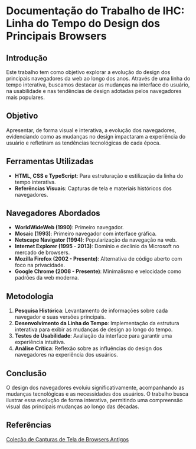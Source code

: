 # Documentação do Trabalho de IHC: Linha do Tempo do Design dos Principais Browsers

## Introdução
Este trabalho tem como objetivo explorar a evolução do design dos principais navegadores da web ao longo dos anos. Através de uma linha do tempo interativa, buscamos destacar as mudanças na interface do usuário, na usabilidade e nas tendências de design adotadas pelos navegadores mais populares.

## Objetivo
Apresentar, de forma visual e interativa, a evolução dos navegadores, evidenciando como as mudanças no design impactaram a experiência do usuário e refletiram as tendências tecnológicas de cada época.

## Ferramentas Utilizadas
- **HTML, CSS e TypeScript**: Para estruturação e estilização da linha do tempo interativa.
- **Referências Visuais**: Capturas de tela e materiais históricos dos navegadores.

## Navegadores Abordados
- **WorldWideWeb (1990)**: Primeiro navegador.
- **Mosaic (1993)**: Primeiro navegador com interface gráfica.
- **Netscape Navigator (1994)**: Popularização da navegação na web.
- **Internet Explorer (1995 - 2013)**: Domínio e declínio da Microsoft no mercado de browsers.
- **Mozilla Firefox (2002 - Presente)**: Alternativa de código aberto com foco na privacidade.
- **Google Chrome (2008 - Presente)**: Minimalismo e velocidade como padrões da web moderna.

## Metodologia
1. **Pesquisa Histórica**: Levantamento de informações sobre cada navegador e suas versões principais.
2. **Desenvolvimento da Linha do Tempo**: Implementação da estrutura interativa para exibir as mudanças de design ao longo do tempo.
3. **Testes de Usabilidade**: Avaliação da interface para garantir uma experiência intuitiva.
4. **Análise Crítica**: Reflexão sobre as influências do design dos navegadores na experiência dos usuários.

## Conclusão
O design dos navegadores evoluiu significativamente, acompanhando as mudanças tecnológicas e as necessidades dos usuários. O trabalho busca ilustrar essa evolução de forma interativa, permitindo uma compreensão visual das principais mudanças ao longo das décadas.

## Referências
[Coleção de Capturas de Tela de Browsers Antigos](https://www.webdesignmuseum.org/)

